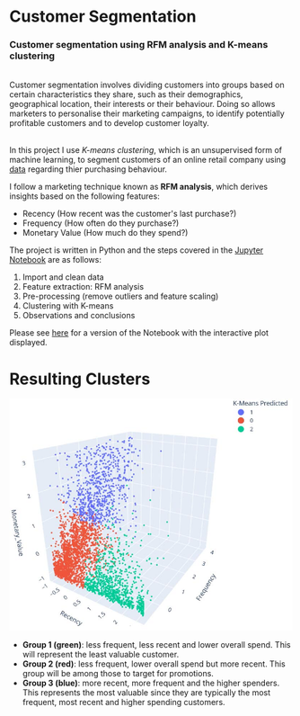 # Customer Segmentation 
### Customer segmentation using RFM analysis and K-means clustering

<br>
Customer segmentation involves dividing customers into groups based on certain characteristics they share, such as their demographics, geographical location, their interests or their behaviour. Doing so allows marketers to personalise their marketing campaigns, to identify potentially profitable customers and to develop customer loyalty.

\
In this project I use <i>K-means clustering</i>, which is an unsupervised form of machine learning, to segment customers of an online retail company using [data](https://archive.ics.uci.edu/ml/datasets/Online+Retail) regarding thier purchasing behaviour. 

I follow a marketing technique known as <b>RFM analysis</b>, which derives insights based on the following features: 

- Recency (How recent was the customer's last purchase?)
- Frequency (How often do they purchase?)
- Monetary Value (How much do they spend?) 

The project is written in Python and the steps covered in the [Jupyter Notebook](https://github.com/quarterpastten/Customer_Segmentation_Clustering/blob/main/customer_segmentation_kmeans.ipynb) are as follows: 

1. Import and clean data
2. Feature extraction: RFM analysis
3. Pre-processing (remove outliers and feature scaling)
4. Clustering with K-means
5. Observations and conclusions

Please see [here](https://nbviewer.org/github/quarterpastten/Customer_Segmentation_Clustering/blob/main/customer_segmentation_kmeans.ipynb) for a version of the Notebook with the interactive plot displayed. 

# Resulting Clusters

<img src="results.jpg" alt="drawing" width="700"/>

- <b>Group 1 (green)</b>: less frequent, less recent and lower overall spend. This will represent the least valuable customer.
- <b>Group 2 (red)</b>: less frequent, lower overall spend but more recent. This group will be among those to target for promotions.
- <b>Group 3 (blue)</b>: more recent, more frequent and the higher spenders. This represents the most valuable since they are typically the most frequent, most recent and higher spending customers.
